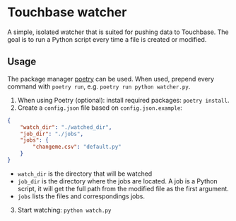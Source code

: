 # Touchbase watcher
A simple, isolated watcher that is suited for pushing data to Touchbase. The goal is to run a Python script every time a file is created or modified.

## Usage
The package manager [poetry](https://github.com/python-poetry/poetry) can be used. When used, prepend every command with `poetry run`, e.g. `poetry run python watcher.py`.

1. When using Poetry (optional): install required packages: `poetry install`. 
2. Create a `config.json` file based on `config.json.example`:
```json
{
    "watch_dir": "./watched_dir",
    "job_dir": "./jobs",
    "jobs": {
        "changeme.csv": "default.py"
    }
}
```
* `watch_dir` is the directory that will be watched
* `job_dir` is the directory where the jobs are located. A job is a Python script, it will get the full path from the modified file as the first argument.
* `jobs` lists the files and correspondings jobs.
3. Start watching: `python watch.py`

